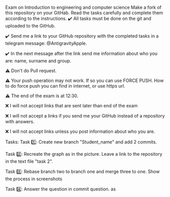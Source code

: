 Exam on Introduction to engineering and computer science
Make a fork of this repository on your GitHab. Read the tasks carefully and complete them according to the instructions.
✔️ All tasks must be done on the git and uploaded to the GitHub.

✔️ Send me a link to your GitHub repository with the completed tasks in a telegram message: @AntigravityApple.

✔️ In the next message after the link send me information about who you are: name, surname and group.

⚠️ Don't do Pull request.

⚠️ Your push operation may not work. If so you can use FORCE PUSH. How to do force push you can find in internet, or use https url.

⚠️ The end of the exam is at 12:30.

❌ I will not accept links that are sent later than end of the exam

❌ I will not accept a links if you send me your GitHub instead of a repository with answers.

❌ I will not accept links unless you post information about who you are.

Tasks:
Task 1️⃣: Create new branch "Student_name" and add 2 commits.

Task 2️⃣: Recreate the graph as in the picture. Leave a link to the repository in the text file "task 2".

Task 3️⃣: Rebase branch two to branch one and merge three to one. Show the process in screenshots

Task 4️⃣: Answer the question in commit question.
as